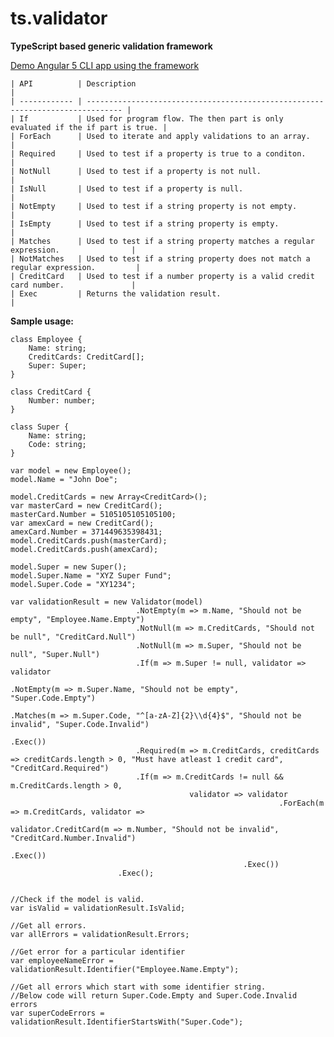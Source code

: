 # ts.validator

**TypeScript based generic validation framework**

[Demo Angular 5 CLI app using the framework](https://github.com/VeritasSoftware/ts.validator.app)

    | API          | Description                                                                    |
    | ------------ | ------------------------------------------------------------------------------ |
    | If           | Used for program flow. The then part is only evaluated if the if part is true. |
    | ForEach      | Used to iterate and apply validations to an array.                             |
    | Required     | Used to test if a property is true to a conditon.                              |
    | NotNull      | Used to test if a property is not null.                                        |
    | IsNull       | Used to test if a property is null.                                            |
    | NotEmpty     | Used to test if a string property is not empty.                                |
    | IsEmpty      | Used to test if a string property is empty.                                    |
    | Matches      | Used to test if a string property matches a regular expression.                |
    | NotMatches   | Used to test if a string property does not match a regular expression.         |
    | CreditCard   | Used to test if a number property is a valid credit card number.               |
    | Exec         | Returns the validation result.                                                 |

**Sample usage:**

    class Employee {
        Name: string;
        CreditCards: CreditCard[];
        Super: Super;
    }

    class CreditCard {
        Number: number;
    }

    class Super {
        Name: string;
        Code: string;
    }

    var model = new Employee();
    model.Name = "John Doe";

    model.CreditCards = new Array<CreditCard>();
    var masterCard = new CreditCard();
    masterCard.Number = 5105105105105100;
    var amexCard = new CreditCard();
    amexCard.Number = 371449635398431;
    model.CreditCards.push(masterCard);
    model.CreditCards.push(amexCard);

    model.Super = new Super();
    model.Super.Name = "XYZ Super Fund";
    model.Super.Code = "XY1234";

    var validationResult = new Validator(model)                              
                                .NotEmpty(m => m.Name, "Should not be empty", "Employee.Name.Empty")
                                .NotNull(m => m.CreditCards, "Should not be null", "CreditCard.Null")
                                .NotNull(m => m.Super, "Should not be null", "Super.Null")
                                .If(m => m.Super != null, validator => validator
                                                                                .NotEmpty(m => m.Super.Name, "Should not be empty", "Super.Code.Empty")
                                                                                .Matches(m => m.Super.Code, "^[a-zA-Z]{2}\\d{4}$", "Should not be invalid", "Super.Code.Invalid")
                                                                      .Exec())
                                .Required(m => m.CreditCards, creditCards => creditCards.length > 0, "Must have atleast 1 credit card", "CreditCard.Required")
                                .If(m => m.CreditCards != null && m.CreditCards.length > 0, 
                                            validator => validator
                                                                .ForEach(m => m.CreditCards, validator => 
                                                                                                    validator.CreditCard(m => m.Number, "Should not be invalid", "CreditCard.Number.Invalid")
                                                                                            .Exec())
                                                        .Exec())                                                            
                            .Exec();
     

    //Check if the model is valid.
    var isValid = validationResult.IsValid;

    //Get all errors.
    var allErrors = validationResult.Errors;

    //Get error for a particular identifier
    var employeeNameError = validationResult.Identifier("Employee.Name.Empty");

    //Get all errors which start with some identifier string. 
    //Below code will return Super.Code.Empty and Super.Code.Invalid errors
    var superCodeErrors = validationResult.IdentifierStartsWith("Super.Code");
